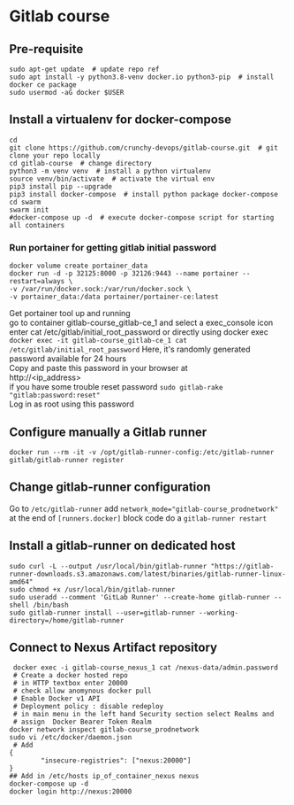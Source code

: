 # Gitlab course

## Pre-requisite
```shell
sudo apt-get update  # update repo ref
sudo apt install -y python3.8-venv docker.io python3-pip  # install docker ce package 
sudo usermod -aG docker $USER
```

## Install a virtualenv for docker-compose

```shell
cd 
git clone https://github.com/crunchy-devops/gitlab-course.git  # git clone your repo locally
cd gitlab-course  # change directory
python3 -m venv venv  # install a python virtualenv
source venv/bin/activate  # activate the virtual env
pip3 install pip --upgrade
pip3 install docker-compose  # install python package docker-compose 
cd swarm
swarm init
#docker-compose up -d  # execute docker-compose script for starting all containers
```

### Run portainer for getting gitlab initial password
```shell
docker volume create portainer_data
docker run -d -p 32125:8000 -p 32126:9443 --name portainer --restart=always \
-v /var/run/docker.sock:/var/run/docker.sock \
-v portainer_data:/data portainer/portainer-ce:latest 
```
Get portainer tool up and running   
go to container gitlab-course_gitlab-ce_1 and select a exec_console icon   
enter cat /etc/gitlab/initial_root_password
or directly using docker exec  
`docker exec -it gitlab-course_gitlab-ce_1 cat /etc/gitlab/initial_root_password`
Here, it's randomly generated password available for 24 hours   
Copy and paste this password in your browser at     
http://<ip_address>  
if you have some trouble reset password ```sudo gitlab-rake "gitlab:password:reset"```  
Log in as root using this password

## Configure manually a Gitlab runner 
```shell
docker run --rm -it -v /opt/gitlab-runner-config:/etc/gitlab-runner gitlab/gitlab-runner register
```

## Change gitlab-runner configuration 
Go to `/etc/gitlab-runner`
add `network_mode="gitlab-course_prodnetwork"` at the end of `[runners.docker]` block code
do a `gitlab-runner restart`

## Install a gitlab-runner on dedicated host
```shell
sudo curl -L --output /usr/local/bin/gitlab-runner "https://gitlab-runner-downloads.s3.amazonaws.com/latest/binaries/gitlab-runner-linux-amd64"
sudo chmod +x /usr/local/bin/gitlab-runner
sudo useradd --comment 'GitLab Runner' --create-home gitlab-runner --shell /bin/bash
sudo gitlab-runner install --user=gitlab-runner --working-directory=/home/gitlab-runner
```

## Connect to Nexus Artifact repository 
```shell
 docker exec -i gitlab-course_nexus_1 cat /nexus-data/admin.password
 # Create a docker hosted repo 
 # in HTTP textbox enter 20000 
 # check allow anomynous docker pull 
 # Enable Docker v1 API
 # Deployment policy : disable redeploy
 # in main menu in the left hand Security section select Realms and 
 # assign  Docker Bearer Token Realm
docker network inspect gitlab-course_prodnetwork
sudo vi /etc/docker/daemon.json 
 # Add 
{
        "insecure-registries": ["nexus:20000"]
}
## Add in /etc/hosts ip_of_container_nexus nexus  
docker-compose up -d
docker login http://nexus:20000
```